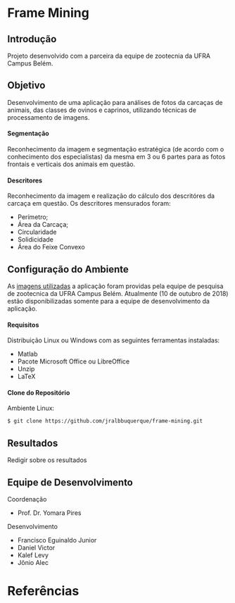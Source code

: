 Frame Mining
==================

## Introdução
Projeto desenvolvido com a parceira da equipe de zootecnia da UFRA Campus Belém. 

## Objetivo
Desenvolvimento de uma aplicação para análises de fotos da carcaças de animais, das classes de ovinos e caprinos, utilizando técnicas de processamento de imagens.

#### Segmentação
Reconhecimento da imagem e segmentação estratégica (de acordo com o conhecimento dos especialistas) da mesma em 3 ou 6 partes para as fotos frontais e verticais dos animais em questão.

#### Descritores
Reconhecimento da imagem e realização do cálculo dos descritóres da carcaça em questão. Os descritores mensurados foram:
* Perímetro;
* Área da Carcaça;
* Circularidade
* Solidicidade
* Área do Feixe Convexo

## Configuração do Ambiente

As [imagens utilizadas](https://drive.google.com/drive/folders/1iM5FQlErA3q8zNZzDR4ff9VRLMSc8ww6) a aplicação foram providas pela equipe de pesquisa de zootecnica da UFRA Campus Belém.
Atualmente (10 de outubro de 2018) estão disponibilizadas somente para a equipe de desenvolvimento da aplicação.

#### Requisitos 

Distribuição Linux ou Windows com as seguintes ferramentas instaladas: 

* Matlab
* Pacote Microsoft Office ou LibreOffice
* Unzip 
* LaTeX

#### Clone do Repositório
Ambiente Linux:
```bash
$ git clone https://github.com/jralbbuquerque/frame-mining.git
```

## Resultados

Redigir sobre os resultados

## Equipe de Desenvolvimento
 Coordenação
* Prof. Dr. Yomara Pires

 Desenvolvimento
* Francisco Eguinaldo Junior
* Daniel Victor
* Kalef Levy
* Jônio Alec

# Referências

